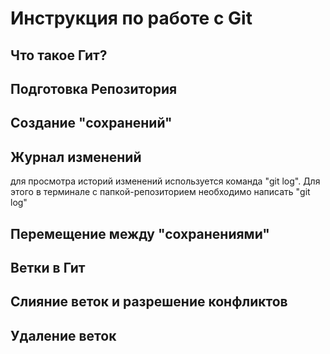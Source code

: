 # Инструкция по работе с Git

## Что такое Гит?

## Подготовка Репозитория

## Создание "сохранений"

## Журнал изменений
для просмотра историй изменений используется команда "git log". Для этого в терминале с папкой-репозиторием необходимо написать "git log"

## Перемещение между "сохранениями"

## Ветки в Гит

## Слияние веток и разрешение конфликтов

## Удаление веток